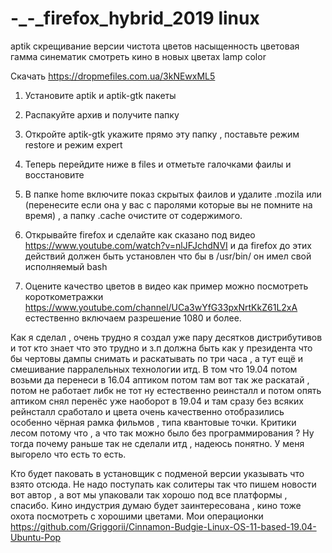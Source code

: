 # -_-_firefox_hybrid_2019 linux
aptik скрещивание версии чистота цветов насыщенность цветовая гамма синематик смотреть кино в новых цветах lamp color

Скачать https://dropmefiles.com.ua/3kNEwxML5 

1) Установите aptik и aptik-gtk пакеты

2) Распакуйте архив и получите папку

3) Откройте aptik-gtk укажите прямо эту папку , поставьте режим restore и режим expert 

4) Теперь перейдите ниже в files и отметьте галочками фаилы и восстановите 

5) В папке home включите показ скрытых фаилов и удалите .mozila или (перенесите если она у вас с паролями которые вы не помните на время) , а папку .cache очистите от содержимого.

5) Открывайте firefox и сделайте как сказано под видео https://www.youtube.com/watch?v=nlJFJchdNVI и да firefox до этих действий должен быть установлен что бы в /usr/bin/ он имел свой исполняемый bash

6) Оцените качество цветов в видео как пример можно посмотреть короткометражки https://www.youtube.com/channel/UCa3wYfG33pxNrtKkZ61L2xA естественно включаем разрешение 1080 и более.


Как я сделал , очень трудно я создал уже пару десятков дистрибутивов и тот кто знает что это трудно и з.п должна быть как у президента 
что бы чертовы дампы снимать и раскатывать по три часа , а тут ещё и смешивание парралельных технологии итд.
В том что 19.04 потом возьми да перенеси в 16.04 аптиком потом там вот так же раскатай , потом не работает либк не тот ну естественно реинсталл и потом опять аптиком снял перенёс уже наоборот в 19.04 и там сразу без всяких рейнсталл сработало и цвета очень качественно отобразились особенно чёрная рамка фильмов , типа квантовые точки. Критики лесом потому что , а что так можно 
было без программирования ?  Ну тогда почему раньше так не сделали итд , надеюсь понятно. У меня выгорело что есть то есть.

Кто будет паковать в установщик с подменой версии указывать что взято отсюда. Не надо поступать как солитеры так что пишем новости 
вот автор , а вот мы упаковали так хорошо под все платформы , спасибо.
Кино индустрия думаю будет заинтересована , кино тоже охота посмотреть с хорошими цветами.
Мои операционки https://github.com/Griggorii/Cinnamon-Budgie-Linux-OS-11-based-19.04-Ubuntu-Pop
